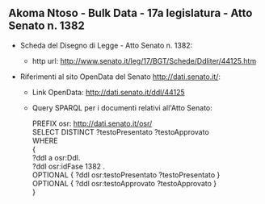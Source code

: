 ## Akoma Ntoso - Bulk Data - 17a legislatura - Atto Senato n. 1382 ##

* Scheda del Disegno di Legge - Atto Senato n. 1382:
	* http url: http://www.senato.it/leg/17/BGT/Schede/Ddliter/44125.htm

* Riferimenti al sito OpenData del Senato http://dati.senato.it/:
	* Link OpenData: http://dati.senato.it/ddl/44125
	* Query SPARQL per i documenti relativi all'Atto Senato:

        PREFIX osr: <http://dati.senato.it/osr/>  
		SELECT DISTINCT ?testoPresentato ?testoApprovato  
		WHERE  
		{  
		    ?ddl a osr:Ddl.  
		    ?ddl osr:idFase 1382 .  
		    OPTIONAL { ?ddl osr:testoPresentato ?testoPresentato }  
		    OPTIONAL { ?ddl osr:testoApprovato ?testoApprovato }  
		}
		